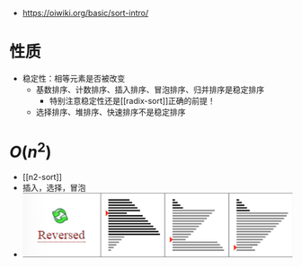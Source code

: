 - https://oiwiki.org/basic/sort-intro/
# 性质
- 稳定性：相等元素是否被改变
  - 基数排序、计数排序、插入排序、冒泡排序、归并排序是稳定排序
    - 特别注意稳定性还是[[radix-sort]]正确的前提！
  - 选择排序、堆排序、快速排序不是稳定排序
# $O(n^2)$
- [[n2-sort]]
- 插入，选择，冒泡
- ![](insertion-selection-bubble.png)